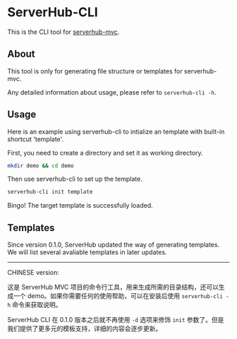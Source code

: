 # ServerHub-CLI

This is the CLI tool for [serverhub-mvc](https://www.npmjs.com/package/serverhub-mvc).

## About

This tool is only for generating file structure or templates for serverhub-mvc.

Any detailed information about usage, please refer to `serverhub-cli -h`.

## Usage

Here is an example using serverhub-cli to intialize an template with built-in shortcut 'template'.

First, you need to create a directory and set it as working directory.

```bash
mkdir demo && cd demo
```

Then use serverhub-cli to set up the template.

```bash
serverhub-cli init template
```

Bingo! The target template is successfully loaded.

## Templates

Since version 0.1.0, ServerHub updated the way of generating templates. We will list several avaliable templates in later updates.

---
CHINESE version:

这是 ServerHub MVC 项目的命令行工具，用来生成所需的目录结构，还可以生成一个 demo。如果你需要任何的使用帮助，可以在安装后使用 `serverhub-cli -h` 命令来获取说明。

ServerHub CLI 在 0.1.0 版本之后就不再使用 `-d` 选项来修饰 `init` 参数了。但是我们提供了更多元的模板支持，详细的内容会逐步更新。